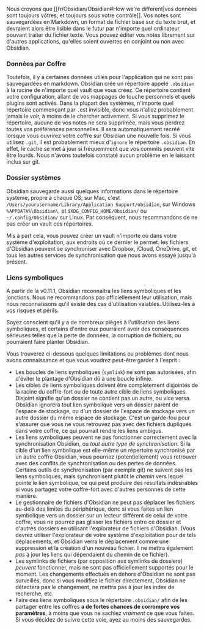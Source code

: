 Nous croyons que [[fr/Obsidian/Obsidian#How we're different|vos données sont toujours vôtres, et toujours sous votre contrôle]]. Vos notes sont sauvegardées en Markdown, un format de fichier basé sur du texte brut, et devraient alors être lisible dans le futur par n'importe quel ordinateur pouvant traiter du fichier texte. Vous pouvez éditer vos notes librement sur d'autres applications, qu'elles soient ouvertes en conjoint ou non avec Obsidian.

### Données par Coffre

Toutefois, il y a certaines données utiles pour l'application qui ne sont pas sauvegardées en markdown. Obsidian crée un répertoire appelé `.obsidian` à la racine de n'importe quel vault que vous créez. Ce répertoire contient votre configuration, allant de vos mappages de touche personnels et quels plugins sont activés. Dans la plupart des systèmes, n'importe quel répertoire commençant par `.`est invisible, donc vous n'allez probablement jamais le voir, à moins de le chercher activement. Si vous supprimez le répertoire, aucune de vos notes ne sera supprimée, mais vous perdrez toutes vos préférences personnelles. Il sera automatiquement recréé lorsque vous ouvrirez votre coffre sur Obsidian une nouvelle fois. Si vous utilisez `.git`, il est probablement mieux d'`ignore` le répertoire `.obsidian`. En effet, le cache se met à jour si fréquemment que vos commits peuvent vite être lourds. Nous n'avons toutefois constaté aucun problème en le laissant inclus sur git.

### Dossier systèmes

Obsidian sauvegarde aussi quelques informations dans le répertoire système, propre à chaque OS; sur Mac, c'est  `/Users/yourusername/Library/Application Support/obsidian`, sur Windows `%APPDATA%\Obsidian\`, et `$XDG_CONFIG_HOME/Obsidian/` ou `~/.config/Obsidian/` sur Linux. Par conséquent, nous recommandons de ne pas créer un vault ces répertoires.

Mis à part cela, vous pouvez créer un vault n'importe où dans votre système d'exploitation, aux endroits où ce dernier le permet. les fichiers d'Obsidian peuvent se synchroniser avec Dropbox, iCloud, OneDrive, git, et tous les autres services de synchronisation que nous avons essayé jusqu'à présent.

### Liens symboliques

A partir de la v0.11.1, Obsidian reconnaîtra les liens symboliques et les jonctions. Nous ne recommandons pas officiellement leur utilisation, mais nous reconnaissons qu'il existe des cas d'utilisation valables. Utilisez-les à vos risques et périls.

Soyez conscient qu'il y a de nombreux pièges à l'utilisation des liens symboliques, et certains d'entre eux pourraient avoir des conséquences sérieuses telles que la perte de données, la corruption de fichiers, ou pourraient faire planter Obsidian.

Vous trouverez ci-dessous quelques limitations ou problèmes dont nous avons connaissance et que vous voudrez peut-être garder à l'esprit :

- Les boucles de liens symboliques (`symlink`) ne sont pas autorisées, afin d'éviter le plantage d'Obsidian dû à une boucle infinie.
- Les cibles de liens symboliques doivent être complètement disjointes de la racine du coffre-fort ou de toute autre cible de liens symboliques. Disjoint signifie qu'un dossier ne contient pas un autre, ou vice versa. Obsidian ignorera tout lien symbolique vers un dossier parent de l'espace de stockage, ou d'un dossier de l'espace de stockage vers un autre dossier du même espace de stockage. C'est un garde-fou pour s'assurer que vous ne vous retrouvez pas avec des fichiers dupliqués dans votre coffre, ce qui pourrait rendre les liens ambigus.
- Les liens symboliques peuvent ne pas fonctionner correctement avec la synchronisation Obsidian, ou _tout autre type de synchronisation_. Si la cible d'un lien symbolique est elle-même un répertoire synchronisé par un autre coffre Obsidian, vous pourriez (potentiellement) vous retrouver avec des conflits de synchronisation ou des pertes de données. Certains outils de synchronisation (par exemple git) ne suivent pas les liens symboliques, mais synchronisent plutôt le _chemin_ vers lequel pointe le lien symbolique, ce qui peut produire des résultats indésirables si vous partagez votre coffre-fort avec d'autres personnes de cette manière.
- Le gestionnaire de fichiers d'Obsidian ne peut pas déplacer les fichiers au-delà des limites du périphérique, donc si vous faites un lien symbolique vers un dossier sur un lecteur différent de celui de votre coffre, vous ne pourrez pas glisser les fichiers entre ce dossier et d'autres dossiers en utilisant l'explorateur de fichiers d'Obsidian. (Vous devrez utiliser l'explorateur de votre système d'exploitation pour de tels déplacements, et Obsidian verra le déplacement comme une suppression et la création d'un nouveau fichier. Il ne mettra également _pas_ à jour les liens qui dépendaient du chemin de ce fichier).
- Les symlinks de fichiers (par opposition aux symlinks de dossiers) *peuvent* fonctionner, mais ne sont pas officiellement supportés pour le moment. Les changements effectués en dehors d'Obsidian ne sont pas surveillés, donc si vous modifiez le fichier directement, Obsidian ne détectera pas le changement, ne mettra pas à jour les index de recherche, etc.
- Faire des liens symboliques sous le répertoire `.obsidian/` afin de les partager entre les coffres **a de fortes chances de corrompre vos paramètres**, à moins que vous ne sachiez _vraiment_ ce que vous faites. Si vous décidez de suivre cette voie, ayez au moins des sauvegardes.
